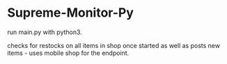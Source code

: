 # Supreme-Monitor-Py
run main.py with python3.

checks for restocks on all items in shop once started as well as posts new items - uses mobile shop for the endpoint.
